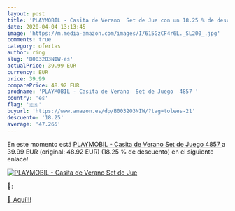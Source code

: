 ```yaml
---
layout: post
title: 'PLAYMOBIL - Casita de Verano  Set de Jue con un 18.25 % de descuento'
date: 2020-04-04 13:13:45
image: 'https://m.media-amazon.com/images/I/615GzCF4r6L._SL200_.jpg'
comments: true
category: ofertas
author: ring
slug: 'B0032O3NIW-es'
actualPrice: 39.99 EUR
currency: EUR
price: 39.99
comparePrice: 48.92 EUR
prodname: 'PLAYMOBIL - Casita de Verano  Set de Juego  4857 '
country: 'es'
flag: '🇪🇸'
buyurl: 'https://www.amazon.es/dp/B0032O3NIW/?tag=tolees-21'
descuento: '18.25'
average: '47.265'
---
```


En este momento está [PLAYMOBIL - Casita de Verano  Set de Juego  4857 ](https://www.amazon.es/dp/B0032O3NIW/?tag=tolees-21) a 39.99 EUR (original: 48.92 EUR) (18.25 %  de descuento) en el siguiente enlace!

[![PLAYMOBIL - Casita de Verano  Set de Jue](https://m.media-amazon.com/images/I/615GzCF4r6L._SL200_.jpg)](https://www.amazon.es/dp/B0032O3NIW/?tag=tolees-21)

🔎:


[🛒 Aquí!!!](https://www.amazon.es/dp/B0032O3NIW/?tag=tolees-21)
